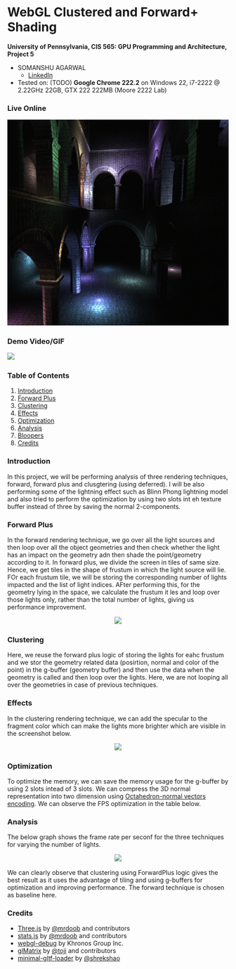 WebGL Clustered and Forward+ Shading
======================

**University of Pennsylvania, CIS 565: GPU Programming and Architecture, Project 5**

* SOMANSHU AGARWAL
  * [LinkedIn](https://www.linkedin.com/in/somanshu25/)
* Tested on: (TODO) **Google Chrome 222.2** on
  Windows 22, i7-2222 @ 2.22GHz 22GB, GTX 222 222MB (Moore 2222 Lab)

### Live Online

[![](img/thumb.png)](http://TODO.github.io/Project5B-WebGL-Deferred-Shading)

### Demo Video/GIF

![](vedio2.gif)

### Table of Contents

1. [Introduction](#Introduction)
2. [Forward Plus](#Forward-Plus)
3. [Clustering](#CLustering)
4. [Effects](#Effects)
5. [Optimization](#Optimization)
6. [Analysis](#Analysis)
7. [Bloopers](#Bloopers)
8. [Credits](#Credits)

### Introduction
In this project, we will be performing analysis of three rendering techniques, forward, forward plus and clusgtering (using deferred). I will be also performing some of the lightning effect such as Blinn Phong lightning model and also tried to perform the optimization by using two slots int eh texture buffer instead of three by saving the normal 2-components.

### Forward Plus
In the forward rendering technique, we go over all the light sources and then loop over all the object geometries and then check whether the light has an impact on the geometry adn then shade the point/geometry according to it. In forward plus, we divide the screen in tiles of same size. Hence, we get tiles in the shape of frustum in which the light source will lie. FOr each frustum tile, we will be storing the corresponding number of lights impacted and the list of light indices. AFter performing this, for the geometry lying in the space, we calculate the frustum it les and loop over those lights only, rather than the total number of lights, giving us performance improvement.

<p align="center"><img src="https://github.com/somanshu25/Project6-WebGL-Clustered-Deferred-Forward-Plus/blob/master/Forwardplus.png" width="600"/></p>

### Clustering
Here, we reuse the forward plus logic of storing the lights for eahc frustum and we stor the geometry related data (posirtion, normal and color of the point) in the g-buffer (geometry buffer) and then use the data when the geometry is called and then loop over the lights. Here, we are not looping all over the geometries in case of previous techniques.

### Effects
In the clustering rendering technique, we can add the specular to the fragment color which can make the lights more brighter which are visible in the screenshot below.

<p align="center"><img src="https://github.com/somanshu25/Project6-WebGL-Clustered-Deferred-Forward-Plus/blob/master/Cluster.png" width="600"/></p>

### Optimization
To optimize the memory, we can save the memory usage for the g-buffer by using 2 slots intead of 3 slots. We can compress the 3D normal representation into two dimension using [Octahedron-normal vectors encoding](https://knarkowicz.wordpress.com/2014/04/16/octahedron-normal-vector-encoding/). We can observe the FPS optimization in the table below.

### Analysis
The below graph shows the frame rate per seconf for the three techniques for varying the number of lights.
<p align="center"><img src="https://github.com/somanshu25/Project6-WebGL-Clustered-Deferred-Forward-Plus/blob/master/Analysis1.png" width="600"/></p>

We can clearly observe that clustering using ForwardPlus logic gives the best result as it uses the advantage of tiling and using g-buffers for optimization and improving performance. The forward technique is chosen as baseline here.

### Credits

* [Three.js](https://github.com/mrdoob/three.js) by [@mrdoob](https://github.com/mrdoob) and contributors
* [stats.js](https://github.com/mrdoob/stats.js) by [@mrdoob](https://github.com/mrdoob) and contributors
* [webgl-debug](https://github.com/KhronosGroup/WebGLDeveloperTools) by Khronos Group Inc.
* [glMatrix](https://github.com/toji/gl-matrix) by [@toji](https://github.com/toji) and contributors
* [minimal-gltf-loader](https://github.com/shrekshao/minimal-gltf-loader) by [@shrekshao](https://github.com/shrekshao)
